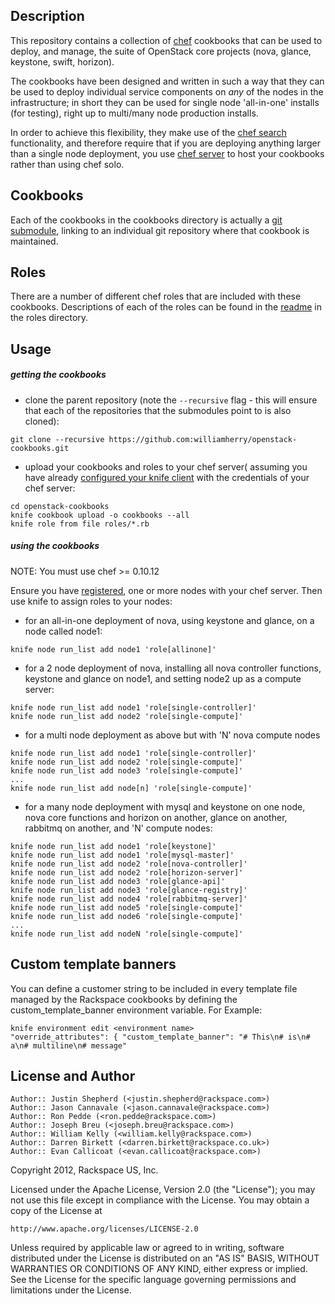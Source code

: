 ## Description ##

This repository contains a collection of [chef](http://www.opscode.com/chef/) cookbooks  that can be used to deploy, and manage, the suite of OpenStack core projects (nova, glance, keystone, swift, horizon).

The cookbooks have been designed and written in such a way that they can be used to deploy individual service components on _any_ of the nodes in the infrastructure; in short they can be used for single node 'all-in-one' installs (for testing), right up to multi/many node production installs.

In order to achieve this flexibility, they make use of the [chef search](http://wiki.opscode.com/display/chef/Search)  functionality, and therefore require that if you are deploying anything larger than a single node deployment, you use [chef server](http://wiki.opscode.com/display/chef/Chef+Server) to host your cookbooks rather than using chef solo.

## Cookbooks ##

Each of the cookbooks in the cookbooks directory is actually a [git submodule](http://help.github.com/submodules/), linking to an individual git repository where that cookbook is maintained.

## Roles ##

There are a number of different chef roles that are included with these cookbooks.  Descriptions of each of the roles can be found in the [readme](https://github.com/rcbops/chef-cookbooks/blob/master/roles/README.md) in the roles directory.

## Usage ##

##### getting the cookbooks #####

* clone the parent repository (note the `--recursive` flag - this will ensure that each of the repositories that the submodules point to is also cloned):

`git clone --recursive https://github.com:williamherry/openstack-cookbooks.git`

* upload your cookbooks and roles to your chef server( assuming  you have already [configured your knife client](http://wiki.opscode.com/display/chef/Fast+Start+Guide) with the credentials of your chef server:

```
cd openstack-cookbooks
knife cookbook upload -o cookbooks --all
knife role from file roles/*.rb
```

##### using the cookbooks #####

NOTE: You must use chef >= 0.10.12

Ensure you have [registered](http://wiki.opscode.com/display/chef/Cookbook+Fast+Start+Guide#CookbookFastStartGuide-Registeranodewithchefclient),  one or more nodes with your chef server.  Then use knife to assign roles to your nodes:

* for an all-in-one deployment of nova, using keystone and glance, on a node called node1:

`knife node run_list add node1 'role[allinone]'`

* for a 2 node deployment of nova, installing all nova controller functions, keystone and glance on node1, and setting node2 up as a compute server:

```
knife node run_list add node1 'role[single-controller]'
knife node run_list add node2 'role[single-compute]'
```

* for a multi node deployment as above but with 'N' nova compute nodes

```
knife node run_list add node1 'role[single-controller]'
knife node run_list add node2 'role[single-compute]'
knife node run_list add node3 'role[single-compute]'
...
knife node run_list add node[n] 'role[single-compute]'
```

* for a many node deployment with mysql and keystone on one node, nova core functions and horizon on another, glance on another, rabbitmq on another, and 'N' compute nodes:

```
knife node run_list add node1 'role[keystone]'
knife node run_list add node1 'role[mysql-master]'
knife node run_list add node2 'role[nova-controller]'
knife node run_list add node2 'role[horizon-server]'
knife node run_list add node3 'role[glance-api]'
knife node run_list add node3 'role[glance-registry]'
knife node run_list add node4 'role[rabbitmq-server]'
knife node run_list add node5 'role[single-compute]'
knife node run_list add node6 'role[single-compute]'
...
knife node run_list add nodeN 'role[single-compute]'
```


## Custom template banners ##

You can define a customer string to be included in every template file managed by the Rackspace cookbooks by defining the custom_template_banner environment variable.  For Example:

```
knife environment edit <environment name>
"override_attributes": { "custom_template_banner": "# This\n# is\n# a\n# multiline\n# message"
```

## License and Author ##

```
Author:: Justin Shepherd (<justin.shepherd@rackspace.com>)
Author:: Jason Cannavale (<jason.cannavale@rackspace.com>)
Author:: Ron Pedde (<ron.pedde@rackspace.com>)
Author:: Joseph Breu (<joseph.breu@rackspace.com>)
Author:: William Kelly (<william.kelly@rackspace.com>)
Author:: Darren Birkett (<darren.birkett@rackspace.co.uk>)
Author:: Evan Callicoat (<evan.callicoat@rackspace.com>)
```

Copyright 2012, Rackspace US, Inc.

Licensed under the Apache License, Version 2.0 (the "License");
you may not use this file except in compliance with the License.
You may obtain a copy of the License at

    http://www.apache.org/licenses/LICENSE-2.0

Unless required by applicable law or agreed to in writing, software
distributed under the License is distributed on an "AS IS" BASIS,
WITHOUT WARRANTIES OR CONDITIONS OF ANY KIND, either express or implied.
See the License for the specific language governing permissions and
limitations under the License.
